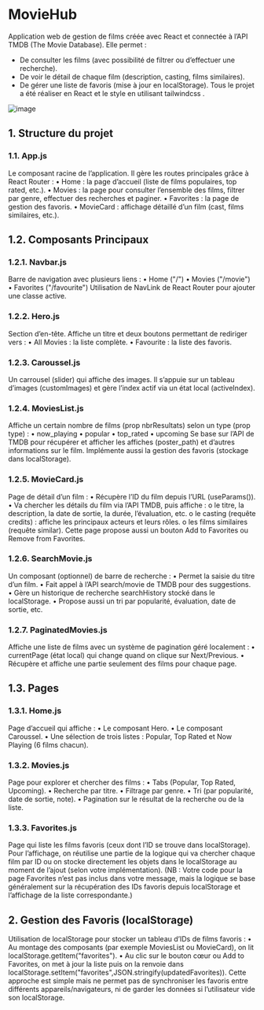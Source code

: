 # MovieHub
Application web de gestion de films créée avec React et connectée à l’API TMDB (The Movie Database). Elle permet :
-	De consulter les films (avec possibilité de filtrer ou d’effectuer une recherche).
-	De voir le détail de chaque film (description, casting, films similaires).
-	De gérer une liste de favoris (mise à jour en localStorage).
Tous le projet a été réaliser en React et le style en utilisant tailwindcss . 

![image](https://github.com/user-attachments/assets/25063fed-f202-49d7-9ae3-21a11d33bcb7)
## 1. Structure du projet
### 1.1. App.js
Le composant racine de l’application. Il gère les routes principales grâce à React Router :
•	Home : la page d’accueil (liste de films populaires, top rated, etc.).
•	Movies : la page pour consulter l’ensemble des films, filtrer par genre, effectuer des recherches et paginer.
•	Favorites : la page de gestion des favoris.
•	MovieCard : affichage détaillé d’un film (cast, films similaires, etc.).
## 1.2. Composants Principaux
### 1.2.1. Navbar.js
Barre de navigation avec plusieurs liens :
•	Home ("/")
•	Movies ("/movie")
•	Favorites ("/favourite")
Utilisation de NavLink de React Router pour ajouter une classe active.
### 1.2.2. Hero.js
Section d’en-tête. Affiche un titre et deux boutons permettant de rediriger vers :
•	All Movies : la liste complète.
•	Favourite : la liste des favoris.
### 1.2.3. Caroussel.js
Un carrousel (slider) qui affiche des images. Il s’appuie sur un tableau d’images (customImages) et gère l’index actif via un état local (activeIndex).
### 1.2.4. MoviesList.js
Affiche un certain nombre de films (prop nbrResultats) selon un type (prop type) :
•	now_playing
•	popular
•	top_rated
•	upcoming
Se base sur l’API de TMDB pour récupérer et afficher les affiches (poster_path) et d’autres informations sur le film.
Implémente aussi la gestion des favoris (stockage dans localStorage).
### 1.2.5. MovieCard.js
Page de détail d’un film :
•	Récupère l’ID du film depuis l’URL (useParams()).
•	Va chercher les détails du film via l’API TMDB, puis affiche :
  o	le titre, la description, la date de sortie, la durée, l’évaluation, etc.
  o	le casting (requête credits) : affiche les principaux acteurs et leurs rôles.
  o	les films similaires (requête similar).
Cette page propose aussi un bouton Add to Favorites ou Remove from Favorites.
### 1.2.6. SearchMovie.js
Un composant (optionnel) de barre de recherche :
•	Permet la saisie du titre d’un film.
•	Fait appel à l’API search/movie de TMDB pour des suggestions.
•	Gère un historique de recherche searchHistory stocké dans le localStorage.
•	Propose aussi un tri par popularité, évaluation, date de sortie, etc.
### 1.2.7. PaginatedMovies.js
Affiche une liste de films avec un système de pagination géré localement :
•	currentPage (état local) qui change quand on clique sur Next/Previous.
•	Récupère et affiche une partie seulement des films pour chaque page.
## 1.3. Pages
### 1.3.1. Home.js
Page d’accueil qui affiche :
•	Le composant Hero.
•	Le composant Caroussel.
•	Une sélection de trois listes : Popular, Top Rated et Now Playing (6 films chacun).
### 1.3.2. Movies.js
Page pour explorer et chercher des films :
•	Tabs (Popular, Top Rated, Upcoming).
•	Recherche par titre.
•	Filtrage par genre.
•	Tri (par popularité, date de sortie, note).
•	Pagination sur le résultat de la recherche ou de la liste.
### 1.3.3. Favorites.js
Page qui liste les films favoris (ceux dont l’ID se trouve dans localStorage).
Pour l’affichage, on réutilise une partie de la logique qui va chercher chaque film par ID ou on stocke directement les objets dans le localStorage au moment de l’ajout (selon votre implémentation).
(NB : Votre code pour la page Favorites n’est pas inclus dans votre message, mais la logique se base généralement sur la récupération des IDs favoris depuis localStorage et l’affichage de la liste correspondante.)
## 2. Gestion des Favoris (localStorage)
Utilisation de localStorage pour stocker un tableau d’IDs de films favoris :
•	Au montage des composants (par exemple MoviesList ou MovieCard), on lit localStorage.getItem("favorites").
•	Au clic sur le bouton cœur ou Add to Favorites, on met à jour la liste puis on la renvoie dans localStorage.setItem("favorites",JSON.stringify(updatedFavorites)).
Cette approche est simple mais ne permet pas de synchroniser les favoris entre différents appareils/navigateurs, ni de garder les données si l’utilisateur vide son localStorage.

